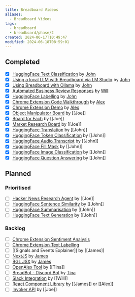 ```yaml
---
title: Breadboard Videos
aliases:
  - Breadboard Videos
tags:
  - breadboard
  - breadboard/phase/2
created: 2024-06-17T10:49:47
modified: 2024-06-18T08:59:01
---
```


## Completed

- [x] [HuggingFace Text Classification](projects/Breadboard/Phase%202/Hugging%20Face/Text%20Classification.md) by [John](people/John.md)
- [x] [Using a local LLM with Breadboard via LM Studio](projects/Breadboard/Phase%202/LM%20Studio.md) by [John](people/John.md)
- [x] [Using Breadboard with Ollama](projects/Breadboard/Phase%202/Ollama.md) by [John](people/John.md)
- [x] [Automated Business Review Responses](projects/Breadboard/Phase%202/Review%20Reply%20Board.md) by [Will](people/Will.md)
- [x] [HuggingFace Labelling](projects/Breadboard/Phase%202/Hugging%20Face/Labelling.md) by [John](people/John.md)
- [x] [Chrome Extension Code Walkthrough](projects/Breadboard/Phase%202/Chrome%20Extension.md#Code%20Walkthrough) by [Alex](Alex)
- [x] [Chrome Extension Demo](projects/Breadboard/Phase%202/Chrome%20Extension.md#Walkthrough) by [Alex](Alex)
- [x] [Object Manipulator Board](projects/Breadboard/Phase%202/Object%20Manipulator%20Board.md) by [[Joe]]
- [x] [Board for Each](projects/Breadboard/Phase%202/Board%20for%20Each.md) by [[Joe]]
- [x] [Market Research Board](projects/Breadboard/Phase%202/Market%20Research%20Board.md) by [[Joe]]
- [x] [HuggingFace Translation](projects/Breadboard/Phase%202/Hugging%20Face/Translation%20RU-ENG.md) by [[John]]
- [x] [HuggingFace Token Classification](projects/Breadboard/Phase%202/Hugging%20Face/Token%20Classification.md) by [[John]]
- [x] [HuggingFace Audio Transcript](projects/Breadboard/Phase%202/Hugging%20Face/Audio%20Transcript.md) by [[John]]
- [x] [HuggingFace Fill Mask](projects/Breadboard/Phase%202/Hugging%20Face/Fill%20Mask.md) by [[John]]
- [x] [HuggingFace Image Classification](projects/Breadboard/Phase%202/Hugging%20Face/Image%20Classification.md) by [[John]]
- [x] [HuggingFace Question Answering](projects/Breadboard/Phase%202/Hugging%20Face/Question%20Answering.md) by [[John]]
## Planned

### Prioritised

- [ ] [Hacker News Research Agent](projects/Breadboard/Phase%202/Hacker%20News/Hacker%20News%20Research%20Agent.md) by [[Joe]]
- [ ] [HuggingFace Sentence Similarity](projects/Breadboard/Phase%202/Hugging%20Face/Sentence%20Similarity.md) by [[John]]
- [ ] [HuggingFace Summarisation](projects/Breadboard/Phase%202/Hugging%20Face/Summarisation.md) by [[John]]
- [ ] [HuggingFace Text Generation](projects/Breadboard/Phase%202/Hugging%20Face/Text%20Generation.md) by [[John]]

### Backlog

- [ ] [Chrome Extension Sentiment Analysis](projects/Breadboard/Phase%202/Chrome%20Extension.md#Sentiment%20Analysis)
- [ ] [Chrome Extension Text Labelling](projects/Breadboard/Phase%202/Chrome%20Extension.md#Text%20Labelling)
- [ ] [[Signals and Events Explainer]] by [[James]]
- [ ] [NextJS](projects/Breadboard/Phase%202/NextJS.md) by [James](James)
- [ ] [BGL JSX](projects/Breadboard/Phase%202/BGL%20JSX.md) by [James](James)
- [ ] [OpenAlex Tool](projects/Breadboard/Phase%202/OpenAlex.md) by [[Tina]]
- [ ] [BreadBot - Discord Bot](projects/Breadboard/Phase%202/BreadBot.md) by [Tina](Tina)
- [ ] [Slack Integration](projects/Breadboard/Phase%202/Slack%20Integration.md) by [[Will]]
- [ ] [React Component Library](projects/Breadboard/Phase%202/React%20Component%20Library.md) by [[James]] or [[Alex]]
- [ ] [Invoker API](projects/Breadboard/Phase%202/Invoker%20API.md) by [[Joe]]
